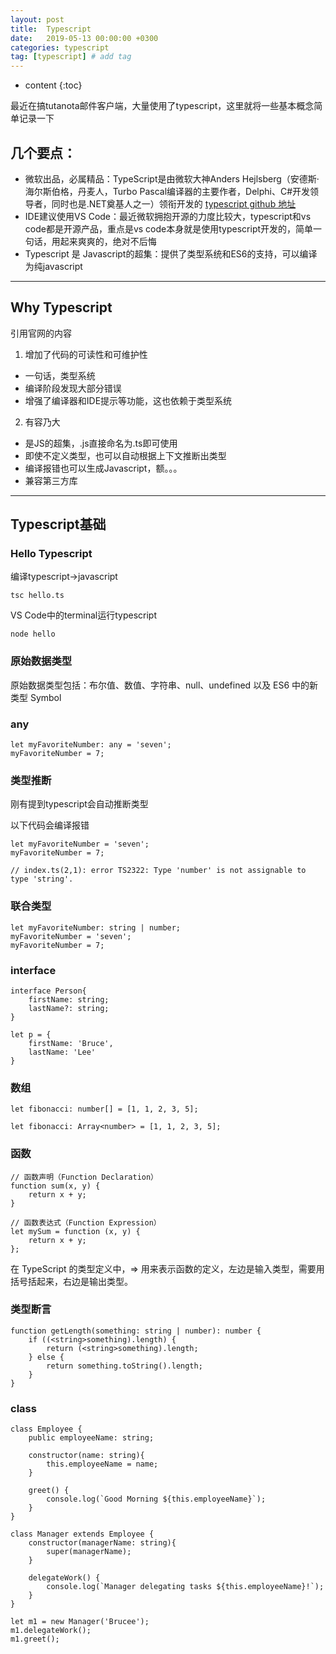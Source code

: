 ```yaml
---
layout: post
title:  Typescript
date:   2019-05-13 00:00:00 +0300
categories: typescript
tag: [typescript] # add tag
---
```


* content
{:toc}


最近在搞tutanota邮件客户端，大量使用了typescript，这里就将一些基本概念简单记录一下

## 几个要点：

- 微软出品，必属精品：TypeScript是由微软大神Anders Hejlsberg（安德斯·海尔斯伯格，丹麦人，Turbo Pascal编译器的主要作者，Delphi、C#开发领导者，同时也是.NET奠基人之一）领衔开发的
[typescript github 地址](https://github.com/Microsoft/TypeScript)
- IDE建议使用VS Code：最近微软拥抱开源的力度比较大，typescript和vs code都是开源产品，重点是vs code本身就是使用typescript开发的，简单一句话，用起来爽爽的，绝对不后悔
- Typescript 是 Javascript的超集：提供了类型系统和ES6的支持，可以编译为纯javascript

---

## Why Typescript

引用官网的内容

1. 增加了代码的可读性和可维护性

- 一句话，类型系统
- 编译阶段发现大部分错误
- 增强了编译器和IDE提示等功能，这也依赖于类型系统

2. 有容乃大

- 是JS的超集，.js直接命名为.ts即可使用
- 即使不定义类型，也可以自动根据上下文推断出类型
- 编译报错也可以生成Javascript，额。。。
- 兼容第三方库

---

## Typescript基础

### Hello Typescript

编译typescript->javascript

```
tsc hello.ts
```

VS Code中的terminal运行typescript

```
node hello
```

### 原始数据类型

原始数据类型包括：布尔值、数值、字符串、null、undefined 以及 ES6 中的新类型 Symbol

### any

```
let myFavoriteNumber: any = 'seven';
myFavoriteNumber = 7;
```

### 类型推断

刚有提到typescript会自动推断类型

以下代码会编译报错

```
let myFavoriteNumber = 'seven';
myFavoriteNumber = 7;

// index.ts(2,1): error TS2322: Type 'number' is not assignable to type 'string'.
```

### 联合类型

```
let myFavoriteNumber: string | number;
myFavoriteNumber = 'seven';
myFavoriteNumber = 7;
```

### interface

```
interface Person{
    firstName: string;
    lastName?: string;
}

let p = {
    firstName: 'Bruce',
    lastName: 'Lee'
}
```

### 数组

```
let fibonacci: number[] = [1, 1, 2, 3, 5];

let fibonacci: Array<number> = [1, 1, 2, 3, 5];
```

### 函数

```
// 函数声明（Function Declaration）
function sum(x, y) {
    return x + y;
}

// 函数表达式（Function Expression）
let mySum = function (x, y) {
    return x + y;
};
```

在 TypeScript 的类型定义中，=> 用来表示函数的定义，左边是输入类型，需要用括号括起来，右边是输出类型。

### 类型断言

```
function getLength(something: string | number): number {
    if ((<string>something).length) {
        return (<string>something).length;
    } else {
        return something.toString().length;
    }
}
```

### class

```
class Employee {
    public employeeName: string;

    constructor(name: string){
        this.employeeName = name;
    }

    greet() {
        console.log(`Good Morning ${this.employeeName}`);
    }
}

class Manager extends Employee {
    constructor(managerName: string){
        super(managerName);
    }
    
    delegateWork() {
        console.log(`Manager delegating tasks ${this.employeeName}!`);
    }
}

let m1 = new Manager('Brucee');
m1.delegateWork();
m1.greet();
```

